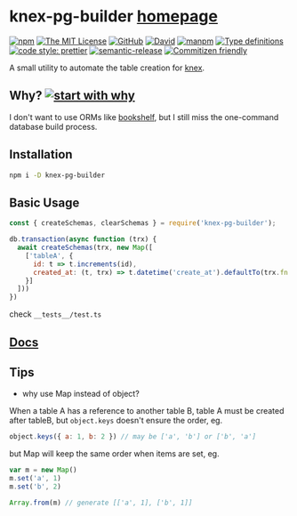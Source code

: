 # knex-pg-builder [homepage](https:///xiechao06.github.io/knex-pg-builder)

[![npm](https://img.shields.io/npm/v/knex-pg-builder.svg?style=flat-square)](https://www.npmjs.org/package/knex-pg-builder)
[![The MIT License](https://img.shields.io/badge/license-MIT-orange.svg?style=flat-square)](http://opensource.org/licenses/MIT)
[![GitHub](https://img.shields.io/github/issues/xiechao06/knex-pg-builder.svg?style=flat-square)](https://github.com/xiechao06/knex-pg-builder/issues)
[![David](https://img.shields.io/david/xiechao06/knex-pg-builder.svg?style=flat-square)](https://david-dm.org/xiechao06/knex-pg-builder)
[![manpm](https://img.shields.io/badge/manpm-compatible-3399ff.svg)](https://github.com/bahmutov/manpm)
[![Type definitions](https://img.shields.io/npm/types/knex-pg-builder.svg)](https://www.typescriptlang.org/)
[![code style: prettier](https://img.shields.io/badge/code_style-prettier-ff69b4.svg?style=flat-square)](https://github.com/prettier/prettier)
[![semantic-release](https://img.shields.io/badge/%20%20%F0%9F%93%A6%F0%9F%9A%80-semantic--release-e10079.svg)](https://github.com/semantic-release/semantic-release)
[![Commitizen friendly](https://img.shields.io/badge/commitizen-friendly-brightgreen.svg)](http://commitizen.github.io/cz-cli/)

A small utility to automate the table creation for [knex](https://knexjs.org).

## Why? [![start with why](https://img.shields.io/badge/start%20with-why%3F-brightgreen.svg?style=flat)](http://www.ted.com/talks/simon_sinek_how_great_leaders_inspire_action)

I don't want to use ORMs like [bookshelf](https://bookshelfjs.org/), but I
still miss the one-command database build process.

## Installation

```bash
npm i -D knex-pg-builder
```

## Basic Usage

```javascript
const { createSchemas, clearSchemas } = require('knex-pg-builder');

db.transaction(async function (trx) {
  await createSchemas(trx, new Map([
    ['tableA', {
      id: t => t.increments(id),
      created_at: (t, trx) => t.datetime('create_at').defaultTo(trx.fn.now(6))
    }]
  ]))
})
```

check `__tests__/test.ts`

## [Docs](https:///xiechao06.github.io/knex-pg-builder)

## Tips

* why use Map instead of object?

When a table A has a reference to another table B, table A must be created after
tableB, but `object.keys` doesn't ensure the order, eg.

```javascript
object.keys({ a: 1, b: 2 }) // may be ['a', 'b'] or ['b', 'a']
```

but Map will keep the same order when items are set, eg.

```javascript
var m = new Map()
m.set('a', 1)
m.set('b', 2)

Array.from(m) // generate [['a', 1], ['b', 1]]
```
